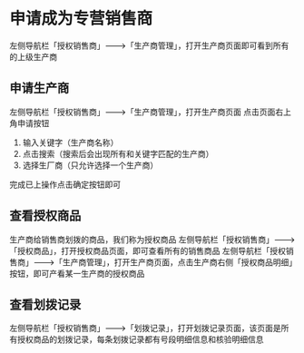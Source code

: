 # 申请成为专营销售商

左侧导航栏「授权销售商」---&gt;「生产商管理」，打开生产商页面即可看到所有的上级生产商

## 申请生产商

左侧导航栏「授权销售商」---&gt;「生产商管理」，打开生产商页面 点击页面右上角申请按钮

1. 输入关键字（生产商名称）
2. 点击搜索（搜索后会出现所有和关键字匹配的生产商）
3. 选择生厂商（只允许选择一个生产商）

完成已上操作点击确定按钮即可

## 查看授权商品

生产商给销售商划拨的商品，我们称为授权商品 左侧导航栏「授权销售商」---&gt;「授权商品」，打开授权商品页面，即可查看所有的销售商品 左侧导航栏「授权销售商」---&gt;「生产商管理」，打开生产商页面，点击生产商右侧「授权商品明细」按钮，即可产看某一生产商的授权商品

## 查看划拨记录

左侧导航栏「授权销售商」---&gt;「划拨记录」，打开划拨记录页面，该页面是所有授权商品的划拨记录，每条划拨记录都有号段明细信息和核验明细信息

